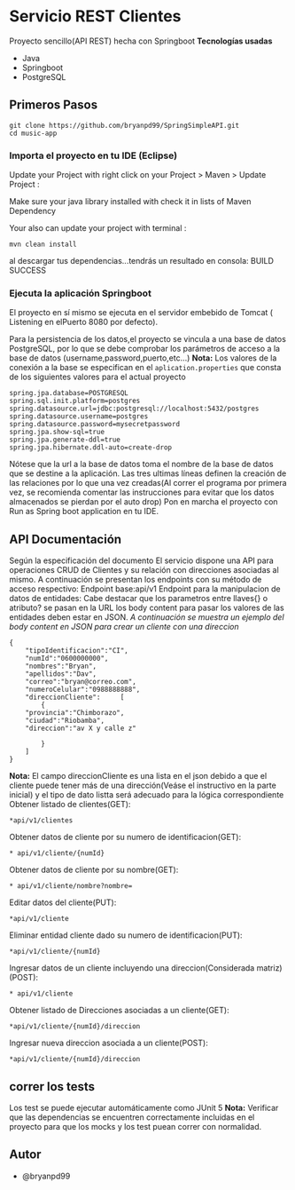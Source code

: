 # Servicio REST Clientes 
Proyecto sencillo(API REST) hecha con  Springboot
**Tecnologías usadas**
* Java
* Springboot
* PostgreSQL


## Primeros Pasos

```
git clone https://github.com/bryanpd99/SpringSimpleAPI.git
cd music-app
```

### Importa el proyecto en tu IDE (Eclipse)

Update your Project with right click on your Project > Maven > Update Project :

Make sure your java library installed with check it in lists of Maven Dependency

Your also can update your project with terminal : 
```
mvn clean install
```
al descargar tus dependencias...tendrás un resultado en consola: BUILD SUCCESS

### Ejecuta la aplicación Springboot
El proyecto en sí mismo se ejecuta en el servidor embebido de Tomcat ( Listening en elPuerto 8080 por defecto).

Para la persistencia de los datos,el proyecto se vincula a una base de datos PostgreSQL, por lo que se debe comprobar los parámetros de acceso a la base de datos (username,password,puerto,etc...)
**Nota:** Los valores de la conexión a la base se especifican en el `aplication.properties` que consta de los siguientes valores para el actual proyecto
```
spring.jpa.database=POSTGRESQL
spring.sql.init.platform=postgres
spring.datasource.url=jdbc:postgresql://localhost:5432/postgres
spring.datasource.username=postgres
spring.datasource.password=mysecretpassword
spring.jpa.show-sql=true
spring.jpa.generate-ddl=true
spring.jpa.hibernate.ddl-auto=create-drop
```
Nótese que la url a la base de datos toma el nombre de la base de datos que se destine a la aplicación.
Las tres  ultimas líneas definen la creación de las relaciones por lo que una vez creadas(Al correr el programa por primera vez, se recomienda comentar las instrucciones para evitar que los datos almacenados se pierdan por el auto drop)
Pon en marcha el proyecto con  Run as Spring boot application en tu  IDE. 



## API Documentación

Según la especificación del documento
El servicio dispone una API para operaciones CRUD de Clientes y su relación con direcciones asociadas al mismo.
A continuación se presentan los endpoints con su método de acceso respectivo:
Endpoint base:api/v1
Endpoint para la manipulacion de datos de entidades:
Cabe destacar que los parametros entre llaves{} o atributo? se pasan en la URL
los body content para pasar los valores de las entidades deben estar en JSON.
_A continuación se muestra un ejemplo del body content en JSON para crear un cliente con una direccion_
```
{
	"tipoIdentificacion":"CI",
	"numId":"0600000000",
	"nombres":"Bryan",
	"apellidos":"Dav",
	"correo":"bryan@correo.com",
	"numeroCelular":"0988888888",
	"direccionCliente":		[
		{
	"provincia":"Chimborazo",
	"ciudad":"Riobamba",
	"direccion":"av X y calle z"
		
		}
	]
}
```
**Nota:** El campo direccionCliente es una lista en el json debido a que el cliente puede tener más de una dirección(Veáse el instructivo en la parte inicial) y el tipo de dato listta será adecuado para la lógica correspondiente
Obtener listado de clientes(GET):
```
*api/v1/clientes
```
Obtener datos de cliente por su numero de identificacion(GET):
```
* api/v1/cliente/{numId}
```
Obtener datos de cliente por su nombre(GET):
```
* api/v1/cliente/nombre?nombre=
```
Editar datos del cliente(PUT):
```
*api/v1/cliente
```
Eliminar entidad cliente dado su numero de identificacion(PUT):
```
*api/v1/cliente/{numId}
```
Ingresar datos de un cliente incluyendo una direccion(Considerada matriz)(POST):
```
* api/v1/cliente
```
Obtener listado de Direcciones asociadas a un cliente(GET):
```
*api/v1/cliente/{numId}/direccion
```
Ingresar nueva direccion asociada a un cliente(POST):
```
*api/v1/cliente/{numId}/direccion
```

## correr los tests

Los test se puede ejecutar automáticamente como  JUnit 5
**Nota:** Verificar que las dependencias se encuentren correctamente incluidas en el proyecto para que los mocks y los test puean correr con normalidad.

## Autor

* @bryanpd99
